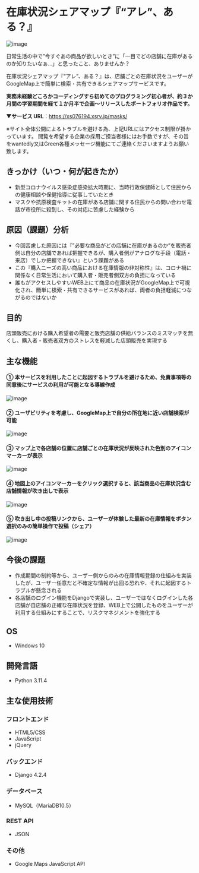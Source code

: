 # 在庫状況シェアマップ『“アレ”、ある？』
![image](https://github.com/Rie0716/map_mask/assets/137138199/a423f6de-fa84-4c91-bd82-a82c48310dd0)

日常生活の中で”今すぐあの商品が欲しいとき”に「一目でどの店舗に在庫があるのか知りたいなぁ…」と思ったこと、ありませんか？

在庫状況シェアマップ『“アレ”、ある？』は、店舗ごとの在庫状況をユーザーがGoogleMap上で簡単に検索・共有できるシェアマップサービスです。

**実務未経験どころかコーディングすら初めてのプログラミング初心者が、約３か月間の学習期間を経て１か月半で企画〜リリースしたポートフォリオ作品です。**

▼**サービス URL**：https://xs076194.xsrv.jp/masks/

※サイト全体公開によるトラブルを避ける為、上記URLにはアクセス制限が掛かっています。
閲覧を希望する企業の採用ご担当者様にはお手数ですが、その旨をwantedly又はGreen各種メッセージ機能にてご連絡くださいますようお願い致します。

## きっかけ（いつ・何が起きたか）
- 新型コロナウイルス感染症感染拡大時期に、当時行政保健師として住民からの健康相談や保健指導に従事していたとき
- マスクや抗原検査キットの在庫がある店舗に関する住民からの問い合わせ電話が市役所に殺到し、その対応に苦慮した経験から

## 原因（課題）分析
- 今回苦慮した原因には『”必要な商品がどの店舗に在庫があるのか”を販売者側は自分の店舗であれば把握できるが、購入者側がアナログな手段（電話・来店）でしか把握できない』という課題がある
- この『購入ニーズの高い商品における在庫情報の非対称性』は、コロナ禍に関係なく日常生活において購入者・販売者側双方の負担になっている
- 誰もがアクセスしやすいWEB上にて商品の在庫状況がGoogleMap上で可視化され、簡単に検索・共有できるサービスがあれば、両者の負担軽減につながるのではないか

## 目的
店頭販売における購入希望者の需要と販売店舗の供給バランスのミスマッチを無くし、購入者・販売者双方のストレスを軽減した店頭販売を実現する

## 主な機能
#### ①	本サービスを利用したことに起因するトラブルを避けるため、免責事項等の同意後にサービスの利用が可能となる導線作成
![image](https://github.com/Rie0716/map_mask/assets/137138199/25b5039e-0caf-428a-a7b1-149864d382b3)

#### ②	ユーザビリティを考慮し、GoogleMap上で自分の所在地に近い店舗検索が可能
![image](https://github.com/Rie0716/map_mask/assets/137138199/6bb9ce82-18ad-4a97-a5c5-0eefcfea45eb)

#### ③	マップ上で各店舗の位置に店舗ごとの在庫状況が反映された色別のアイコンマーカーが表示
![image](https://github.com/Rie0716/map_mask/assets/137138199/2ca04f8e-e6df-4673-9f2b-7abd47f10737)

#### ④	地図上のアイコンマーカーをクリック選択すると、該当商品の在庫状況含む店舗情報が吹き出しで表示
![image](https://github.com/Rie0716/map_mask/assets/137138199/1e229a9e-8645-423f-b7d6-4e779691a843)

#### ⑤ 吹き出し中の投稿リンクから、ユーザーが体験した最新の在庫情報をボタン選択のみの簡単操作で投稿（シェア）
![image](https://github.com/Rie0716/map_mask/assets/137138199/daa9a594-6031-4ec6-9bea-0ee6375bdfc7)

## 今後の課題
- 作成期間の制約等から、ユーザー側からのみの在庫情報登録の仕組みを実装したが、ユーザー任意だと不確定な情報が出回る恐れや、それに起因するトラブルが懸念される
- 各店舗のログイン機能をDjangoで実装し、ユーザーではなくログインした各店舗が自店舗の正確な在庫状況を登録、WEB上で公開したものをユーザーが利用する仕組みにすることで、リスクマネジメントを強化する

## OS
- Windows 10

## 開発言語
- Python 3.11.4

## 主な使用技術
### フロントエンド
- HTML5/CSS
- JavaScript
- jQuery

### バックエンド
- Django 4.2.4

### データベース
- MySQL（MariaDB10.5）

### REST API
- JSON

### その他
- Google Maps JavaScript API
